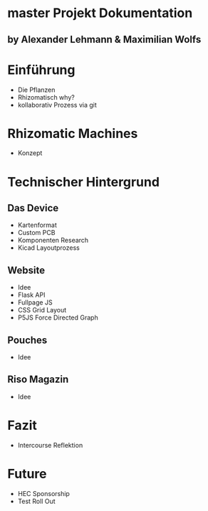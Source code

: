 # master Projekt Dokumentation

## by Alexander Lehmann & Maximilian Wolfs

# Einführung

* Die Pflanzen
* Rhizomatisch why?
* kollaborativ Prozess via git

# Rhizomatic Machines

* Konzept

# Technischer Hintergrund

## Das Device

* Kartenformat
* Custom PCB
* Komponenten Research
* Kicad Layoutprozess

## Website

* Idee
* Flask API
* Fullpage JS
* CSS Grid Layout
* P5JS Force Directed Graph

## Pouches

* Idee

## Riso Magazin

* Idee

# Fazit

* Intercourse Reflektion

# Future

* HEC Sponsorship
* Test Roll Out
